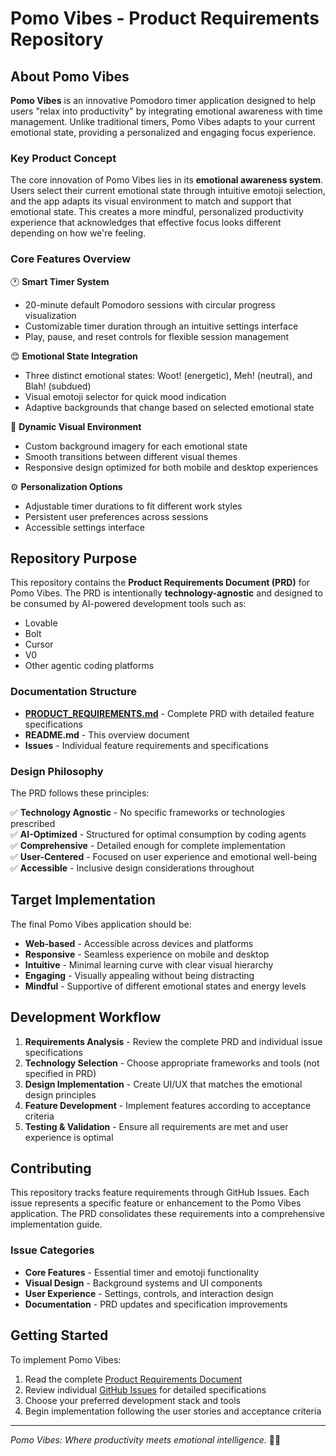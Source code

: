 # Pomo Vibes - Product Requirements Repository

## About Pomo Vibes

**Pomo Vibes** is an innovative Pomodoro timer application designed to help users "relax into productivity" by integrating emotional awareness with time management. Unlike traditional timers, Pomo Vibes adapts to your current emotional state, providing a personalized and engaging focus experience.

### Key Product Concept

The core innovation of Pomo Vibes lies in its **emotional awareness system**. Users select their current emotional state through intuitive emotoji selection, and the app adapts its visual environment to match and support that emotional state. This creates a more mindful, personalized productivity experience that acknowledges that effective focus looks different depending on how we're feeling.

### Core Features Overview

🕐 **Smart Timer System**
- 20-minute default Pomodoro sessions with circular progress visualization
- Customizable timer duration through an intuitive settings interface
- Play, pause, and reset controls for flexible session management

😊 **Emotional State Integration** 
- Three distinct emotional states: Woot! (energetic), Meh! (neutral), and Blah! (subdued)
- Visual emotoji selector for quick mood indication
- Adaptive backgrounds that change based on selected emotional state

🎨 **Dynamic Visual Environment**
- Custom background imagery for each emotional state
- Smooth transitions between different visual themes
- Responsive design optimized for both mobile and desktop experiences

⚙️ **Personalization Options**
- Adjustable timer durations to fit different work styles
- Persistent user preferences across sessions
- Accessible settings interface

## Repository Purpose

This repository contains the **Product Requirements Document (PRD)** for Pomo Vibes. The PRD is intentionally **technology-agnostic** and designed to be consumed by AI-powered development tools such as:

- Lovable
- Bolt
- Cursor 
- V0
- Other agentic coding platforms

### Documentation Structure

- **[PRODUCT_REQUIREMENTS.md](./PRODUCT_REQUIREMENTS.md)** - Complete PRD with detailed feature specifications
- **README.md** - This overview document
- **Issues** - Individual feature requirements and specifications

### Design Philosophy

The PRD follows these principles:

✅ **Technology Agnostic** - No specific frameworks or technologies prescribed  
✅ **AI-Optimized** - Structured for optimal consumption by coding agents  
✅ **Comprehensive** - Detailed enough for complete implementation  
✅ **User-Centered** - Focused on user experience and emotional well-being  
✅ **Accessible** - Inclusive design considerations throughout  

## Target Implementation

The final Pomo Vibes application should be:

- **Web-based** - Accessible across devices and platforms
- **Responsive** - Seamless experience on mobile and desktop
- **Intuitive** - Minimal learning curve with clear visual hierarchy
- **Engaging** - Visually appealing without being distracting
- **Mindful** - Supportive of different emotional states and energy levels

## Development Workflow

1. **Requirements Analysis** - Review the complete PRD and individual issue specifications
2. **Technology Selection** - Choose appropriate frameworks and tools (not specified in PRD)
3. **Design Implementation** - Create UI/UX that matches the emotional design principles
4. **Feature Development** - Implement features according to acceptance criteria
5. **Testing & Validation** - Ensure all requirements are met and user experience is optimal

## Contributing

This repository tracks feature requirements through GitHub Issues. Each issue represents a specific feature or enhancement to the Pomo Vibes application. The PRD consolidates these requirements into a comprehensive implementation guide.

### Issue Categories

- **Core Features** - Essential timer and emotoji functionality
- **Visual Design** - Background systems and UI components  
- **User Experience** - Settings, controls, and interaction design
- **Documentation** - PRD updates and specification improvements

## Getting Started

To implement Pomo Vibes:

1. Read the complete [Product Requirements Document](./PRODUCT_REQUIREMENTS.md)
2. Review individual [GitHub Issues](../../issues) for detailed specifications
3. Choose your preferred development stack and tools
4. Begin implementation following the user stories and acceptance criteria

---

*Pomo Vibes: Where productivity meets emotional intelligence.* 🍅✨
